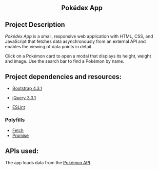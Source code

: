<div align=center><h2>Pokédex App </h2></div>

## Project Description ##
_Pokédex App_ is a small, responsive web application with HTML, CSS, and JavaScript that fetches data asynchronously from an external API and enables the viewing of data points in detail.

Click on a Pokémon card to open a modal that displays its height, weight and image. Use the search bar to find a Pokémon by name. 


## Project dependencies and resources: ##

- [Bootstrap 4.3.1](https://getbootstrap.com/)

- [jQuery 3.3.1](https://jquery.com)

- [ESLint](https://eslint.org/)

### Polyfills ###

- [Fetch](https://github.com/pleplu/js-app/blob/main/js/fetch-polyfill.js)
- [Promise](https://github.com/taylorhakes/promise-polyfill)


## APIs used: ##
The app loads data from the [Pokémon API](https://pokeapi.co).

